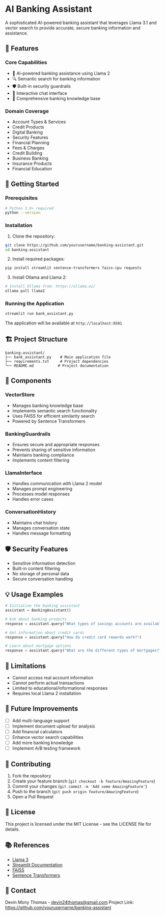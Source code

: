 # AI Banking Assistant

A sophisticated AI-powered banking assistant that leverages Llama 3.1 and vector search to provide accurate, secure banking information and assistance.

## 🌟 Features

### Core Capabilities
- 🤖 AI-powered banking assistance using Llama 2
- 🔍 Semantic search for banking information
- 🛡️ Built-in security guardrails
- 💬 Interactive chat interface
- 🏦 Comprehensive banking knowledge base

### Domain Coverage
- Account Types & Services
- Credit Products
- Digital Banking
- Security Features
- Financial Planning
- Fees & Charges
- Credit Building
- Business Banking
- Insurance Products
- Financial Education

## 🚀 Getting Started

### Prerequisites

```bash
# Python 3.9+ required
python --version
```

### Installation

1. Clone the repository:
```bash
git clone https://github.com/yourusername/banking-assistant.git
cd banking-assistant
```

2. Install required packages:
```bash
pip install streamlit sentence-transformers faiss-cpu requests
```

3. Install Ollama and Llama 2:
```bash
# Install Ollama from: https://ollama.ai/
ollama pull llama2
```

### Running the Application

```bash
streamlit run bank_assistant.py
```

The application will be available at `http://localhost:8501`

## 🏗️ Project Structure

```
banking-assistant/
├── bank_assistant.py    # Main application file
├── requirements.txt     # Project dependencies
└── README.md           # Project documentation
```

## 🔧 Components

### VectorStore
- Manages banking knowledge base
- Implements semantic search functionality
- Uses FAISS for efficient similarity search
- Powered by Sentence Transformers

### BankingGuardrails
- Ensures secure and appropriate responses
- Prevents sharing of sensitive information
- Maintains banking compliance
- Implements content filtering

### LlamaInterface
- Handles communication with Llama 2 model
- Manages prompt engineering
- Processes model responses
- Handles error cases

### ConversationHistory
- Maintains chat history
- Manages conversation state
- Handles message formatting

## 🛡️ Security Features

- Sensitive information detection
- Built-in content filtering
- No storage of personal data
- Secure conversation handling

## 💡 Usage Examples

```python
# Initialize the banking assistant
assistant = BankingAssistant()

# Ask about banking products
response = assistant.query("What types of savings accounts are available?")

# Get information about credit cards
response = assistant.query("How do credit card rewards work?")

# Learn about mortgage options
response = assistant.query("What are the different types of mortgages?")
```

## 🚫 Limitations

- Cannot access real account information
- Cannot perform actual transactions
- Limited to educational/informational responses
- Requires local Llama 2 installation

## 🔄 Future Improvements

- [ ] Add multi-language support
- [ ] Implement document upload for analysis
- [ ] Add financial calculators
- [ ] Enhance vector search capabilities
- [ ] Add more banking knowledge
- [ ] Implement A/B testing framework

## 🤝 Contributing

1. Fork the repository
2. Create your feature branch (`git checkout -b feature/AmazingFeature`)
3. Commit your changes (`git commit -m 'Add some AmazingFeature'`)
4. Push to the branch (`git push origin feature/AmazingFeature`)
5. Open a Pull Request

## 📝 License

This project is licensed under the MIT License - see the LICENSE file for details.

## 📚 References

- [Llama 3](https://github.com/facebookresearch/llama)
- [Streamlit Documentation](https://docs.streamlit.io/)
- [FAISS](https://github.com/facebookresearch/faiss)
- [Sentence Transformers](https://www.sbert.net/)

## 📧 Contact

Devin Mony Thomas - devin24thomas@gmail.com
Project Link: https://github.com/yourusername/banking-assistant
